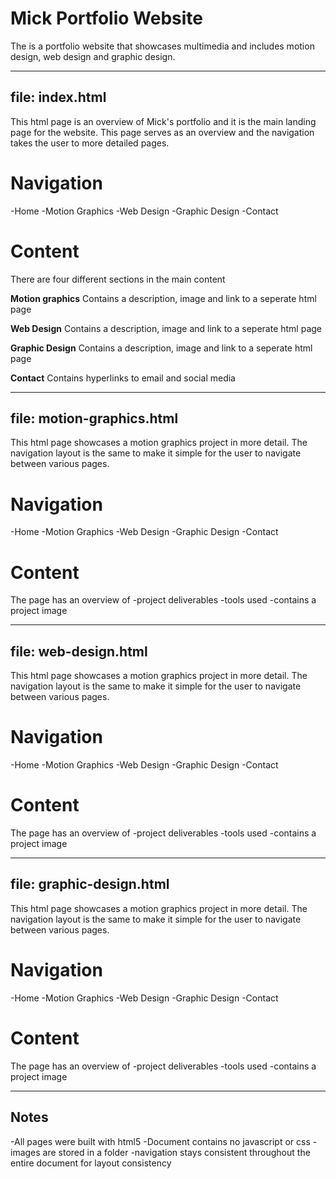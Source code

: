 # Mick Portfolio Website

The is a portfolio website that showcases multimedia and includes motion design, web design and graphic design.


-----


## file: index.html

This html page is an overview of Mick's portfolio and it is the main landing page for the website. This page serves as an overview and the navigation takes the user to more detailed pages.

# Navigation
-Home
-Motion Graphics
-Web Design
-Graphic Design
-Contact

# Content 
There are four different sections in the main content

**Motion graphics**
Contains a description, image and link to a seperate html page

**Web Design**
Contains a description, image and link to a seperate html page

**Graphic Design**
Contains a description, image and link to a seperate html page

**Contact**
Contains hyperlinks to email and social media


-----


## file: motion-graphics.html

This html page showcases a motion graphics project in more detail. The navigation layout is the same to make it simple for the user to navigate between various pages.

# Navigation
-Home
-Motion Graphics
-Web Design
-Graphic Design
-Contact

# Content 
The page has an overview of 
-project deliverables 
-tools used
-contains a project image


-----


## file: web-design.html

This html page showcases a motion graphics project in more detail. The navigation layout is the same to make it simple for the user to navigate between various pages.

# Navigation
-Home
-Motion Graphics
-Web Design
-Graphic Design
-Contact

# Content 
The page has an overview of 
-project deliverables 
-tools used
-contains a project image


-----


## file: graphic-design.html

This html page showcases a motion graphics project in more detail. The navigation layout is the same to make it simple for the user to navigate between various pages.

# Navigation
-Home
-Motion Graphics
-Web Design
-Graphic Design
-Contact

# Content 
The page has an overview of 
-project deliverables 
-tools used
-contains a project image


-----

## Notes

-All pages were built with html5
-Document contains no javascript or css
-images are stored in a folder
-navigation stays consistent throughout the entire document for layout consistency 
